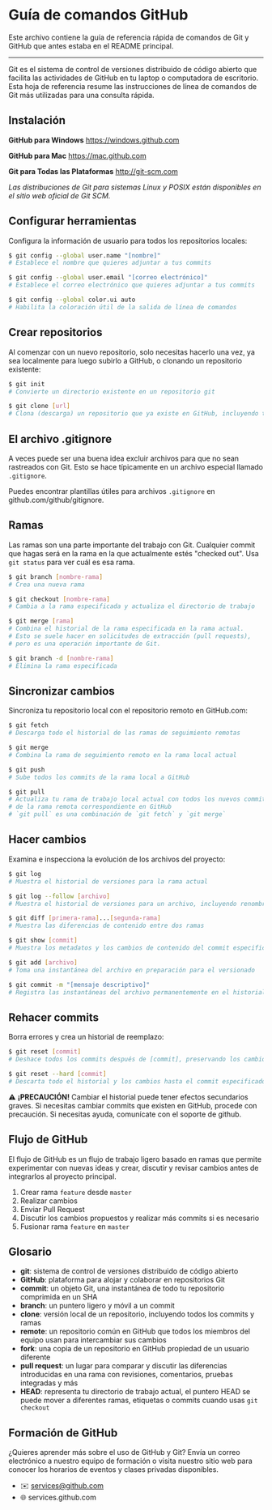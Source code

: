 # Guía de comandos GitHub

Este archivo contiene la guía de referencia rápida de comandos de Git y GitHub que antes estaba en el README principal.

---

Git es el sistema de control de versiones distribuido de código abierto que facilita las actividades de GitHub en tu laptop o computadora de escritorio. Esta hoja de referencia resume las instrucciones de línea de comandos de Git más utilizadas para una consulta rápida.

## Instalación

**GitHub para Windows** https://windows.github.com

**GitHub para Mac** https://mac.github.com

**Git para Todas las Plataformas** http://git-scm.com

_Las distribuciones de Git para sistemas Linux y POSIX están disponibles en el sitio web oficial de Git SCM._

## Configurar herramientas

Configura la información de usuario para todos los repositorios locales:

```bash
$ git config --global user.name "[nombre]"
# Establece el nombre que quieres adjuntar a tus commits

$ git config --global user.email "[correo electrónico]"
# Establece el correo electrónico que quieres adjuntar a tus commits

$ git config --global color.ui auto
# Habilita la coloración útil de la salida de línea de comandos
```

## Crear repositorios

Al comenzar con un nuevo repositorio, solo necesitas hacerlo una vez, ya sea localmente para luego subirlo a GitHub, o clonando un repositorio existente:

```bash
$ git init
# Convierte un directorio existente en un repositorio git

$ git clone [url]
# Clona (descarga) un repositorio que ya existe en GitHub, incluyendo todos los archivos, ramas y commits
```

## El archivo .gitignore

A veces puede ser una buena idea excluir archivos para que no sean rastreados con Git. Esto se hace típicamente en un archivo especial llamado `.gitignore`.

Puedes encontrar plantillas útiles para archivos `.gitignore` en github.com/github/gitignore.

## Ramas

Las ramas son una parte importante del trabajo con Git. Cualquier commit que hagas será en la rama en la que actualmente estés "checked out". Usa `git status` para ver cuál es esa rama.

```bash
$ git branch [nombre-rama]
# Crea una nueva rama

$ git checkout [nombre-rama]
# Cambia a la rama especificada y actualiza el directorio de trabajo

$ git merge [rama]
# Combina el historial de la rama especificada en la rama actual.
# Esto se suele hacer en solicitudes de extracción (pull requests),
# pero es una operación importante de Git.

$ git branch -d [nombre-rama]
# Elimina la rama especificada
```

## Sincronizar cambios

Sincroniza tu repositorio local con el repositorio remoto en GitHub.com:

```bash
$ git fetch
# Descarga todo el historial de las ramas de seguimiento remotas

$ git merge
# Combina la rama de seguimiento remoto en la rama local actual

$ git push
# Sube todos los commits de la rama local a GitHub

$ git pull
# Actualiza tu rama de trabajo local actual con todos los nuevos commits
# de la rama remota correspondiente en GitHub
# `git pull` es una combinación de `git fetch` y `git merge`
```

## Hacer cambios

Examina e inspecciona la evolución de los archivos del proyecto:

```bash
$ git log
# Muestra el historial de versiones para la rama actual

$ git log --follow [archivo]
# Muestra el historial de versiones para un archivo, incluyendo renombres

$ git diff [primera-rama]...[segunda-rama]
# Muestra las diferencias de contenido entre dos ramas

$ git show [commit]
# Muestra los metadatos y los cambios de contenido del commit especificado

$ git add [archivo]
# Toma una instantánea del archivo en preparación para el versionado

$ git commit -m "[mensaje descriptivo]"
# Registra las instantáneas del archivo permanentemente en el historial de versiones
```

## Rehacer commits

Borra errores y crea un historial de reemplazo:

```bash
$ git reset [commit]
# Deshace todos los commits después de [commit], preservando los cambios localmente

$ git reset --hard [commit]
# Descarta todo el historial y los cambios hasta el commit especificado
```

⚠️ **¡PRECAUCIÓN!** Cambiar el historial puede tener efectos secundarios graves. Si necesitas cambiar commits que existen en GitHub, procede con precaución. Si necesitas ayuda, comunícate con el soporte de github.

## Flujo de GitHub

El flujo de GitHub es un flujo de trabajo ligero basado en ramas que permite experimentar con nuevas ideas y crear, discutir y revisar cambios antes de integrarlos al proyecto principal.

1. Crear rama `feature` desde `master`
2. Realizar cambios
3. Enviar Pull Request
4. Discutir los cambios propuestos y realizar más commits si es necesario
5. Fusionar rama `feature` en `master`

## Glosario

- **git**: sistema de control de versiones distribuido de código abierto
- **GitHub**: plataforma para alojar y colaborar en repositorios Git
- **commit**: un objeto Git, una instantánea de todo tu repositorio comprimida en un SHA
- **branch**: un puntero ligero y móvil a un commit
- **clone**: versión local de un repositorio, incluyendo todos los commits y ramas
- **remote**: un repositorio común en GitHub que todos los miembros del equipo usan para intercambiar sus cambios
- **fork**: una copia de un repositorio en GitHub propiedad de un usuario diferente
- **pull request**: un lugar para comparar y discutir las diferencias introducidas en una rama con revisiones, comentarios, pruebas integradas y más
- **HEAD**: representa tu directorio de trabajo actual, el puntero HEAD se puede mover a diferentes ramas, etiquetas o commits cuando usas `git checkout`

## Formación de GitHub

¿Quieres aprender más sobre el uso de GitHub y Git? Envía un correo electrónico a nuestro equipo de formación o visita nuestro sitio web para conocer los horarios de eventos y clases privadas disponibles.

- ✉️ services@github.com
- 🌐 services.github.com
